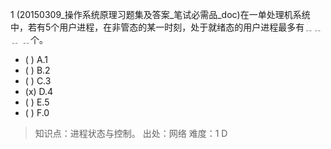 1
(20150309_操作系统原理习题集及答案_笔试必需品_doc)在一单处理机系统中，若有5个用户进程，在非管态的某一时刻，处于就绪态的用户进程最多有﹎﹎﹎
﹎个。
- ( ) A.1 
- ( ) B.2 
- ( ) C.3 
- (x) D.4 
- ( ) E.5 
- ( ) F.0

> 知识点：进程状态与控制。
> 出处：网络
> 难度：1
> D
